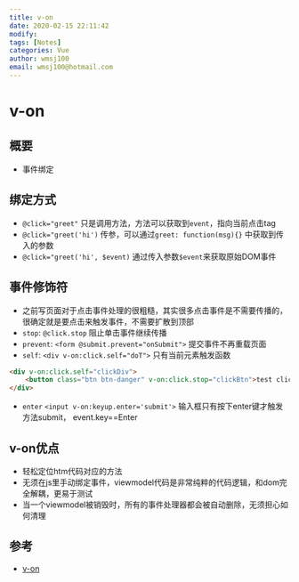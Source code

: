 ```yaml
---
title: v-on
date: 2020-02-15 22:11:42
modify: 
tags: [Notes]
categories: Vue
author: wmsj100
email: wmsj100@hotmail.com
---
```


# v-on

## 概要

- 事件绑定

## 绑定方式

- `@click="greet"` 只是调用方法，方法可以获取到`event`，指向当前点击tag
- `@click="greet('hi')` 传参，可以通过`greet: function(msg){}` 中获取到传入的参数
- `@click="greet('hi', $event)` 通过传入参数`$event`来获取原始DOM事件

## 事件修饰符

- 之前写页面对于点击事件处理的很粗糙，其实很多点击事件是不需要传播的，很确定就是要点击来触发事件，不需要扩散到顶部
- `stop`: `@click.stop` 阻止单击事件继续传播
- `prevent`: `<form @submit.prevent="onSubmit">` 提交事件不再重载页面
- `self`: `<div v-on:click.self="doT">` 只有当前元素触发函数

```html
<div v-on:click.self="clickDiv">
	<button class="btn btn-danger" v-on:click.stop="clickBtn">test click</button>
</div>
```
- `enter` `<input v-on:keyup.enter='submit'>` 输入框只有按下enter键才触发方法submit， event.key==Enter

## v-on优点

- 轻松定位htm代码对应的方法
- 无须在js里手动绑定事件，viewmodel代码是非常纯粹的代码逻辑，和dom完全解耦，更易于测试
- 当一个viewmodel被销毁时，所有的事件处理器都会被自动删除，无须担心如何清理

## 参考

- [v-on](https://cn.vuejs.org/v2/guide/events.html)
